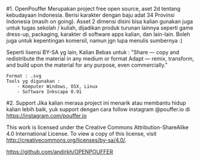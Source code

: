 #1. OpenPouffer
Merupakan project free open source, aset 2d tentang kebudayaan Indonesia. Berisi karakter dengan baju adat 34 Provinsi Indonesia (masih on going). Asset 2 dimensi disini bisa kalian gunakan juga untuk tugas sekolah / kuliah, dijadikan produk turunan lainnya seperti game dress-up, packaging, karakter di software apps kalian, dan lain-lain. Boleh juga untuk kepentingan komersil, namun jgn lupa menulis sumbernya :)

Seperti lisensi BY-SA yg lain, Kalian Bebas untuk :
"Share — copy and redistribute the material in any medium or format
Adapt — remix, transform, and build upon the material
for any purpose, even commercially."

	Format : .svg
	Tools yg digunakan :
		- Komputer Windows, OSX, Linux
		- Software Inkscape 0.91

#2. Support
Jika kalian merasa project ini menarik atau membantu hidup kalian lebih baik, yuk support dengan cara follow instagram @pouffer.io di https://instagram.com/pouffer.io

This work is licensed under the Creative Commons Attribution-ShareAlike 4.0 International License. To view a copy of this license, visit http://creativecommons.org/licenses/by-sa/4.0/.

https://github.com/andirkh/OPENPOUFFER

